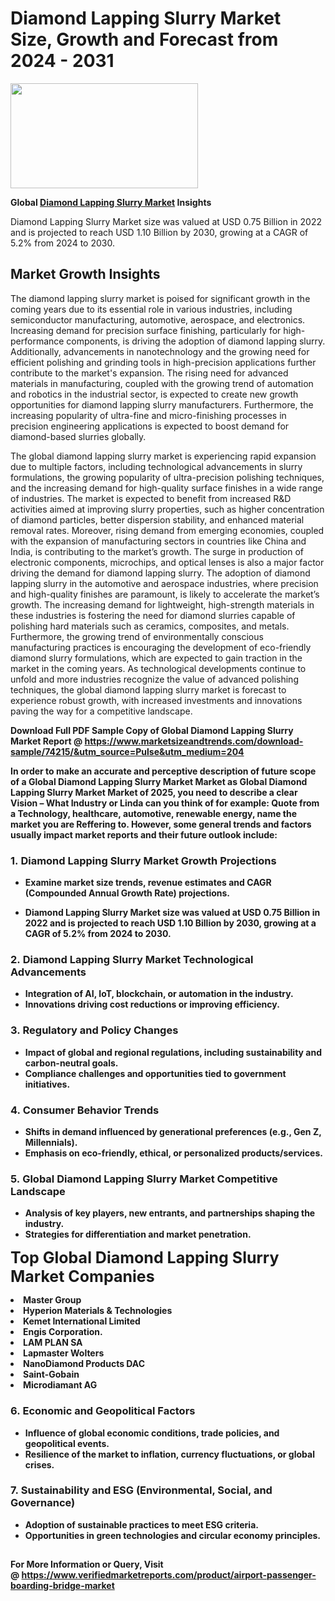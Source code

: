 <H1>Diamond Lapping Slurry Market Size, Growth and Forecast from 2024 - 2031</H1><img class="aligncenter size-medium wp-image-584254" src="https://thirdeyenews.in/wp-content/uploads/2024/09/Global-Market-Research-300x168.jpeg" alt="" width="300" height="168" /><p><strong>Global&nbsp;<a href="https://www.marketsizeandtrends.com/download-sample/74215/&amp;utm_source=Pulse&amp;utm_medium=204">Diamond Lapping Slurry Market</a> Insights</strong></p><p>Diamond Lapping Slurry Market size was valued at USD 0.75 Billion in 2022 and is projected to reach USD 1.10 Billion by 2030, growing at a CAGR of 5.2% from 2024 to 2030.</p><p><h2>Market Growth Insights</h2> <p>The diamond lapping slurry market is poised for significant growth in the coming years due to its essential role in various industries, including semiconductor manufacturing, automotive, aerospace, and electronics. Increasing demand for precision surface finishing, particularly for high-performance components, is driving the adoption of diamond lapping slurry. Additionally, advancements in nanotechnology and the growing need for efficient polishing and grinding tools in high-precision applications further contribute to the market's expansion. The rising need for advanced materials in manufacturing, coupled with the growing trend of automation and robotics in the industrial sector, is expected to create new growth opportunities for diamond lapping slurry manufacturers. Furthermore, the increasing popularity of ultra-fine and micro-finishing processes in precision engineering applications is expected to boost demand for diamond-based slurries globally.</p> <p><strong></strong></p> <p>The global diamond lapping slurry market is experiencing rapid expansion due to multiple factors, including technological advancements in slurry formulations, the growing popularity of ultra-precision polishing techniques, and the increasing demand for high-quality surface finishes in a wide range of industries. The market is expected to benefit from increased R&D activities aimed at improving slurry properties, such as higher concentration of diamond particles, better dispersion stability, and enhanced material removal rates. Moreover, rising demand from emerging economies, coupled with the expansion of manufacturing sectors in countries like China and India, is contributing to the market’s growth. The surge in production of electronic components, microchips, and optical lenses is also a major factor driving the demand for diamond lapping slurry. The adoption of diamond lapping slurry in the automotive and aerospace industries, where precision and high-quality finishes are paramount, is likely to accelerate the market’s growth. The increasing demand for lightweight, high-strength materials in these industries is fostering the need for diamond slurries capable of polishing hard materials such as ceramics, composites, and metals. Furthermore, the growing trend of environmentally conscious manufacturing practices is encouraging the development of eco-friendly diamond slurry formulations, which are expected to gain traction in the market in the coming years. As technological developments continue to unfold and more industries recognize the value of advanced polishing techniques, the global diamond lapping slurry market is forecast to experience robust growth, with increased investments and innovations paving the way for a competitive landscape.</p> <p><strong></p><p><span class=""><strong>Download Full PDF Sample Copy of Global Diamond Lapping Slurry Market Report</strong> @ <a href="https://www.marketsizeandtrends.com/download-sample/74215/&amp;utm_source=Pulse&amp;utm_medium=204" target="_blank">https://www.marketsizeandtrends.com/download-sample/74215/&amp;utm_source=Pulse&amp;utm_medium=204</a></span></p><p>In order to make an accurate and perceptive description of future scope of a Global&nbsp;Diamond Lapping Slurry Market Market as Global&nbsp;Diamond Lapping Slurry Market Market of 2025, you need to describe a clear Vision &ndash; What Industry or Linda can you think of for example: Quote from a Technology, healthcare, automotive, renewable energy, name the market you are Reffering to. However, some general trends and factors usually impact market reports and their future outlook include:</p><h3>1.&nbsp;<strong>Diamond Lapping Slurry Market Growth Projections</strong></h3><ul><li>Examine market size trends, revenue estimates and CAGR (Compounded Annual Growth Rate) projections.</li><li><p>Diamond Lapping Slurry Market size was valued at USD 0.75 Billion in 2022 and is projected to reach USD 1.10 Billion by 2030, growing at a CAGR of 5.2% from 2024 to 2030.</p></li></ul><h3>2.&nbsp;<strong>Diamond Lapping Slurry Market Technological Advancements</strong></h3><ul><li>Integration of AI, IoT, blockchain, or automation in the industry.</li><li>Innovations driving cost reductions or improving efficiency.</li></ul><h3>3.&nbsp;<strong>Regulatory and Policy Changes</strong></h3><ul><li>Impact of global and regional regulations, including sustainability and carbon-neutral goals.</li><li>Compliance challenges and opportunities tied to government initiatives.</li></ul><h3>4.&nbsp;<strong>Consumer Behavior Trends</strong></h3><ul><li>Shifts in demand influenced by generational preferences (e.g., Gen Z, Millennials).</li><li>Emphasis on eco-friendly, ethical, or personalized products/services.</li></ul><h3>5.&nbsp;<strong>Global Diamond Lapping Slurry Market Competitive Landscape</strong></h3><ul><li>Analysis of key players, new entrants, and partnerships shaping the industry.</li><li>Strategies for differentiation and market penetration.</li></ul><p data-pm-slice="1 1 []"><span style="color: inherit; font-family: inherit; font-size: 25px;">Top Global Diamond Lapping Slurry Market Companies</span></p><div class="" data-test-id=""><p><li>Master Group</li><li> Hyperion Materials & Technologies</li><li> Kemet International Limited</li><li> Engis Corporation.</li><li> LAM PLAN SA</li><li> Lapmaster Wolters</li><li> NanoDiamond Products DAC</li><li> Saint-Gobain</li><li> Microdiamant AG</li></p></div><h3>6.&nbsp;<strong>Economic and Geopolitical Factors</strong></h3><ul><li>Influence of global economic conditions, trade policies, and geopolitical events.</li><li>Resilience of the market to inflation, currency fluctuations, or global crises.</li></ul><h3>7.&nbsp;<strong>Sustainability and ESG (Environmental, Social, and Governance)</strong></h3><ul><li>Adoption of sustainable practices to meet ESG criteria.</li><li>Opportunities in green technologies and circular economy principles.</li></ul><h2><strong style="font-size: 14px;">For More Information or Query, Visit @&nbsp;</strong><a style="background-color: #ffffff; font-size: 14px;" href="https://www.marketsizeandtrends.com/report/diamond-lapping-slurry-market/" target="_blank">https://www.verifiedmarketreports.com/product/airport-passenger-boarding-bridge-market</a></h2>
